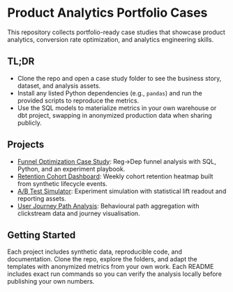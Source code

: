 # Product Analytics Portfolio Cases

This repository collects portfolio-ready case studies that showcase product
analytics, conversion rate optimization, and analytics engineering skills.

## TL;DR
- Clone the repo and open a case study folder to see the business story,
  dataset, and analysis assets.
- Install any listed Python dependencies (e.g., `pandas`) and run the provided
  scripts to reproduce the metrics.
- Use the SQL models to materialize metrics in your own warehouse or dbt
  project, swapping in anonymized production data when sharing publicly.

## Projects
- [Funnel Optimization Case Study](funnel_optimization_case/README.md):
  Reg→Dep funnel analysis with SQL, Python, and an experiment playbook.
- [Retention Cohort Dashboard](retention_cohort_dashboard/README.md):
  Weekly cohort retention heatmap built from synthetic lifecycle events.
- [A/B Test Simulator](ab_test_simulator/README.md):
  Experiment simulation with statistical lift readout and reporting assets.
- [User Journey Path Analysis](user_journey_path_analysis/README.md):
  Behavioural path aggregation with clickstream data and journey visualisation.

## Getting Started
Each project includes synthetic data, reproducible code, and documentation.
Clone the repo, explore the folders, and adapt the templates with anonymized
metrics from your own work. Each README includes exact run commands so you can
verify the analysis locally before publishing your own numbers.
